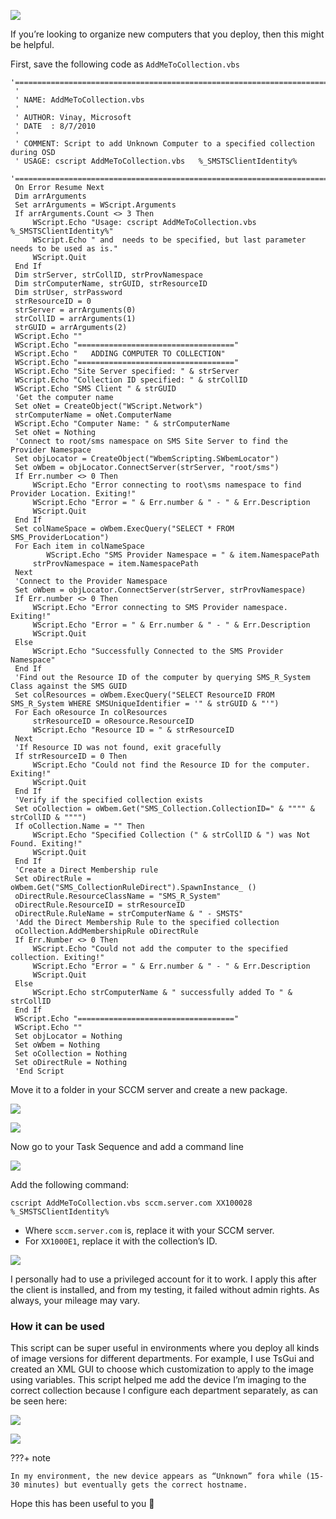 ![](images/sccm/osd1.png)

If you’re looking to organize new computers that you deploy, then this might be helpful.

First, save the following code as `AddMeToCollection.vbs`

```
'==========================================================================
 '
 ' NAME: AddMeToCollection.vbs
 ' 
 ' AUTHOR: Vinay, Microsoft
 ' DATE  : 8/7/2010
 '
 ' COMMENT: Script to add Unknown Computer to a specified collection during OSD
 ' USAGE: cscript AddMeToCollection.vbs   %_SMSTSClientIdentity%
 '==========================================================================
 On Error Resume Next
 Dim arrArguments
 Set arrArguments = WScript.Arguments
 If arrArguments.Count <> 3 Then
     WScript.Echo "Usage: cscript AddMeToCollection.vbs   %_SMSTSClientIdentity%"
     WScript.Echo " and  needs to be specified, but last parameter needs to be used as is."
     WScript.Quit
 End If
 Dim strServer, strCollID, strProvNamespace
 Dim strComputerName, strGUID, strResourceID
 Dim strUser, strPassword
 strResourceID = 0
 strServer = arrArguments(0)
 strCollID = arrArguments(1)
 strGUID = arrArguments(2)
 WScript.Echo ""
 WScript.Echo "==================================="
 WScript.Echo "   ADDING COMPUTER TO COLLECTION"
 WScript.Echo "==================================="
 WScript.Echo "Site Server specified: " & strServer
 WScript.Echo "Collection ID specified: " & strCollID
 WScript.Echo "SMS Client " & strGUID
 'Get the computer name
 Set oNet = CreateObject("WScript.Network")
 strComputerName = oNet.ComputerName
 WScript.Echo "Computer Name: " & strComputerName
 Set oNet = Nothing
 'Connect to root/sms namespace on SMS Site Server to find the Provider Namespace
 Set objLocator = CreateObject("WbemScripting.SWbemLocator")    
 Set oWbem = objLocator.ConnectServer(strServer, "root/sms")  
 If Err.number <> 0 Then
     WScript.Echo "Error connecting to root\sms namespace to find Provider Location. Exiting!"
     WScript.Echo "Error = " & Err.number & " - " & Err.Description
     WScript.Quit
 End If
 Set colNameSpace = oWbem.ExecQuery("SELECT * FROM SMS_ProviderLocation")
 For Each item in colNameSpace
        WScript.Echo "SMS Provider Namespace = " & item.NamespacePath
     strProvNamespace = item.NamespacePath
 Next
 'Connect to the Provider Namespace
 Set oWbem = objLocator.ConnectServer(strServer, strProvNamespace)
 If Err.number <> 0 Then
     WScript.Echo "Error connecting to SMS Provider namespace. Exiting!"
     WScript.Echo "Error = " & Err.number & " - " & Err.Description
     WScript.Quit
 Else
     WScript.Echo "Successfully Connected to the SMS Provider Namespace"
 End If
 'Find out the Resource ID of the computer by querying SMS_R_System Class against the SMS GUID
 Set colResources = oWbem.ExecQuery("SELECT ResourceID FROM SMS_R_System WHERE SMSUniqueIdentifier = '" & strGUID & "'")
 For Each oResource In colResources
     strResourceID = oResource.ResourceID
     WScript.Echo "Resource ID = " & strResourceID
 Next
 'If Resource ID was not found, exit gracefully
 If strResourceID = 0 Then
     WScript.Echo "Could not find the Resource ID for the computer. Exiting!"
     WScript.Quit
 End If
 'Verify if the specified collection exists
 Set oCollection = oWbem.Get("SMS_Collection.CollectionID=" & """" & strCollID & """")
 If oCollection.Name = "" Then
     WScript.Echo "Specified Collection (" & strCollID & ") was Not Found. Exiting!"
     WScript.Quit
 End If
 'Create a Direct Membership rule
 Set oDirectRule = oWbem.Get("SMS_CollectionRuleDirect").SpawnInstance_ ()
 oDirectRule.ResourceClassName = "SMS_R_System"
 oDirectRule.ResourceID = strResourceID
 oDirectRule.RuleName = strComputerName & " - SMSTS"
 'Add the Direct Membership Rule to the specified collection
 oCollection.AddMembershipRule oDirectRule
 If Err.Number <> 0 Then
     WScript.Echo "Could not add the computer to the specified collection. Exiting!"
     WScript.Echo "Error = " & Err.number & " - " & Err.Description
     WScript.Quit
 Else
     WScript.Echo strComputerName & " successfully added To " & strCollID
 End If
 WScript.Echo "==================================="
 WScript.Echo ""
 Set objLocator = Nothing
 Set oWbem = Nothing
 Set oCollection = Nothing
 Set oDirectRule = Nothing
 'End Script
```

Move it to a folder in your SCCM server and create a new package.

![](images/sccm/osd2.png)

![](images/sccm/osd3.png)

Now go to your Task Sequence and add a command line

![](images/sccm/osd4.png)

Add the following command:
```
cscript AddMeToCollection.vbs sccm.server.com XX100028 %_SMSTSClientIdentity%
```

- Where `sccm.server.com` is, replace it with your SCCM server.
- For `XX1000E1`, replace it with the collection’s ID.

![](images/sccm/osd5.png)

I personally had to use a privileged account for it to work. I apply this after the client is installed, and from my testing, it failed without admin rights. As always, your mileage may vary.

### How it can be used

This script can be super useful in environments where you deploy all kinds of image versions for different departments. For example, I use TsGui and created an XML GUI to choose which customization to apply to the image using variables.
This script helped me add the device I’m imaging to the correct collection because I configure each department separately, as can be seen here:

![](images/sccm/osd6.png)

![](images/sccm/osd7.png)

???+ note

    In my environment, the new device appears as “Unknown” fora while (15-30 minutes) but eventually gets the correct hostname.

Hope this has been useful to you 🙂
